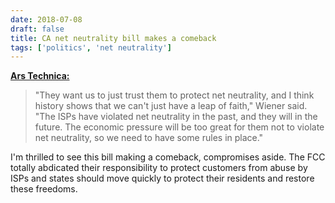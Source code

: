 ```yaml
---
date: 2018-07-08
draft: false
title: CA net neutrality bill makes a comeback
tags: ['politics', 'net neutrality']
---
```


**[Ars Technica:](https://arstechnica.com/?p=1340051)**

> "They want us to just trust them to protect net neutrality, and I think history shows that we can't just have a leap of faith," Wiener said. "The ISPs have violated net neutrality in the past, and they will in the future. The economic pressure will be too great for them not to violate net neutrality, so we need to have some rules in place."<!-- excerpt -->

I'm thrilled to see this bill making a comeback, compromises aside. The FCC totally abdicated their responsibility to protect customers from abuse by ISPs and states should move quickly to protect their residents and restore these freedoms.
